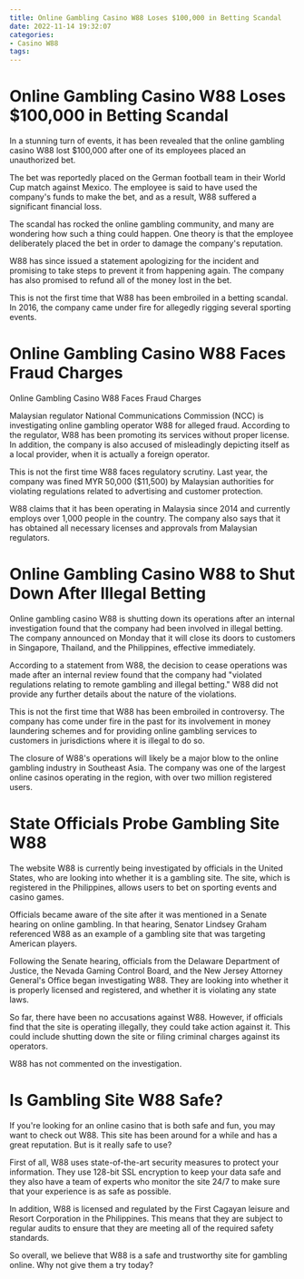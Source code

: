 ```yaml
---
title: Online Gambling Casino W88 Loses $100,000 in Betting Scandal
date: 2022-11-14 19:32:07
categories:
- Casino W88
tags:
---
```



#  Online Gambling Casino W88 Loses $100,000 in Betting Scandal

In a stunning turn of events, it has been revealed that the online gambling casino W88 lost $100,000 after one of its employees placed an unauthorized bet.

The bet was reportedly placed on the German football team in their World Cup match against Mexico. The employee is said to have used the company's funds to make the bet, and as a result, W88 suffered a significant financial loss.

The scandal has rocked the online gambling community, and many are wondering how such a thing could happen. One theory is that the employee deliberately placed the bet in order to damage the company's reputation.

W88 has since issued a statement apologizing for the incident and promising to take steps to prevent it from happening again. The company has also promised to refund all of the money lost in the bet.

This is not the first time that W88 has been embroiled in a betting scandal. In 2016, the company came under fire for allegedly rigging several sporting events.

#  Online Gambling Casino W88 Faces Fraud Charges

Online Gambling Casino W88 Faces Fraud Charges

Malaysian regulator National Communications Commission (NCC) is investigating online gambling operator W88 for alleged fraud. According to the regulator, W88 has been promoting its services without proper license. In addition, the company is also accused of misleadingly depicting itself as a local provider, when it is actually a foreign operator.

This is not the first time W88 faces regulatory scrutiny. Last year, the company was fined MYR 50,000 ($11,500) by Malaysian authorities for violating regulations related to advertising and customer protection.

W88 claims that it has been operating in Malaysia since 2014 and currently employs over 1,000 people in the country. The company also says that it has obtained all necessary licenses and approvals from Malaysian regulators.

#  Online Gambling Casino W88 to Shut Down After Illegal Betting

Online gambling casino W88 is shutting down its operations after an internal investigation found that the company had been involved in illegal betting. The company announced on Monday that it will close its doors to customers in Singapore, Thailand, and the Philippines, effective immediately.

According to a statement from W88, the decision to cease operations was made after an internal review found that the company had "violated regulations relating to remote gambling and illegal betting." W88 did not provide any further details about the nature of the violations.

This is not the first time that W88 has been embroiled in controversy. The company has come under fire in the past for its involvement in money laundering schemes and for providing online gambling services to customers in jurisdictions where it is illegal to do so.

The closure of W88's operations will likely be a major blow to the online gambling industry in Southeast Asia. The company was one of the largest online casinos operating in the region, with over two million registered users.

#  State Officials Probe Gambling Site W88

The website W88 is currently being investigated by officials in the United States, who are looking into whether it is a gambling site. The site, which is registered in the Philippines, allows users to bet on sporting events and casino games.

Officials became aware of the site after it was mentioned in a Senate hearing on online gambling. In that hearing, Senator Lindsey Graham referenced W88 as an example of a gambling site that was targeting American players.

Following the Senate hearing, officials from the Delaware Department of Justice, the Nevada Gaming Control Board, and the New Jersey Attorney General's Office began investigating W88. They are looking into whether it is properly licensed and registered, and whether it is violating any state laws.

So far, there have been no accusations against W88. However, if officials find that the site is operating illegally, they could take action against it. This could include shutting down the site or filing criminal charges against its operators.

W88 has not commented on the investigation.

#  Is Gambling Site W88 Safe?

If you're looking for an online casino that is both safe and fun, you may want to check out W88. This site has been around for a while and has a great reputation. But is it really safe to use?

First of all, W88 uses state-of-the-art security measures to protect your information. They use 128-bit SSL encryption to keep your data safe and they also have a team of experts who monitor the site 24/7 to make sure that your experience is as safe as possible.

In addition, W88 is licensed and regulated by the First Cagayan leisure and Resort Corporation in the Philippines. This means that they are subject to regular audits to ensure that they are meeting all of the required safety standards.

So overall, we believe that W88 is a safe and trustworthy site for gambling online. Why not give them a try today?